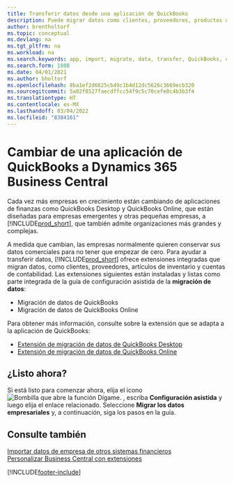 ```yaml
---
title: Transferir datos desde una aplicación de QuickBooks
description: Puede migrar datos como clientes, proveedores, productos de inventario y cuentas de las aplicaciones de QuickBooks a Business Central.
author: brentholtorf
ms.topic: conceptual
ms.devlang: na
ms.tgt_pltfrm: na
ms.workload: na
ms.search.keywords: app, import, migrate, data, transfer, QuickBooks, customize
ms.search.form: 1808
ms.date: 04/01/2021
ms.author: bholtorf
ms.openlocfilehash: 8ba1ef2d6625cb49c1b4d12dc5626c3669ecb320
ms.sourcegitcommit: 5a02f8527faecdffcc54f9c5c70cefe8c4b3b3f4
ms.translationtype: HT
ms.contentlocale: es-MX
ms.lasthandoff: 03/04/2022
ms.locfileid: "8384161"
---
```

# <a name="changing-from-a-quickbooks-app-to-dynamics-365-business-central"></a>Cambiar de una aplicación de QuickBooks a Dynamics 365 Business Central
Cada vez más empresas en crecimiento están cambiando de aplicaciones de finanzas como QuickBooks Desktop y QuickBooks Online, que están diseñadas para empresas emergentes y otras pequeñas empresas, a [!INCLUDE[prod_short](includes/prod_short.md)], que también admite organizaciones más grandes y complejas. 

A medida que cambian, las empresas normalmente quieren conservar sus datos comerciales para no tener que empezar de cero. Para ayudar a transferir datos, [!INCLUDE[prod_short](includes/prod_short.md)] ofrece extensiones integradas que migran datos, como clientes, proveedores, artículos de inventario y cuentas de contabilidad. Las extensiones siguientes están instaladas y listas como parte integrada de la guía de configuración asistida de la **migración de datos**:

* Migración de datos de QuickBooks 
* Migración de datos de QuickBooks Online

Para obtener más información, consulte sobre la extensión que se adapta a la aplicación de QuickBooks:   

* [Extensión de migración de datos de QuickBooks Desktop](ui-extensions-quickbooks-data-migration.md)
* [Extensión de migración de datos de QuickBooks Online](ui-extensions-quickbooks-online-data-migration.md)

## <a name="ready-now"></a>¿Listo ahora?
Si está listo para comenzar ahora, elija el icono ![Bombilla que abre la función Dígame.](media/ui-search/search_small.png "Dígame qué desea hacer") , escriba **Configuración asistida** y luego elija el enlace relacionado. Seleccione **Migrar los datos empresariales** y, a continuación, siga los pasos en la guía.

## <a name="see-also"></a>Consulte también
[Importar datos de empresa de otros sistemas financieros](across-import-data-configuration-packages.md)  
[Personalizar Business Central con extensiones](ui-extensions.md)   


[!INCLUDE[footer-include](includes/footer-banner.md)]
